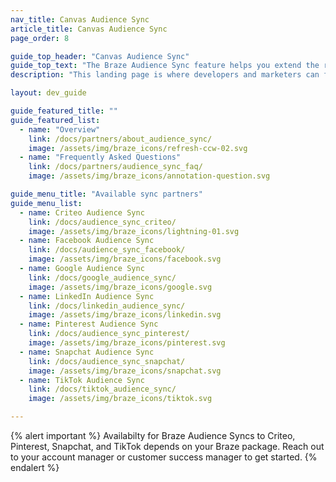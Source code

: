 ```yaml
---
nav_title: Canvas Audience Sync
article_title: Canvas Audience Sync
page_order: 8

guide_top_header: "Canvas Audience Sync"
guide_top_text: "The Braze Audience Sync feature helps you extend the reach of your campaigns to many of the top social and advertising technologies. This landing page is where developers and marketers can find resources on available Canvas sync partners."
description: "This landing page is where developers and marketers can find resources on available Canvas sync partners."

layout: dev_guide

guide_featured_title: ""
guide_featured_list:
  - name: "Overview"
    link: /docs/partners/about_audience_sync/
    image: /assets/img/braze_icons/refresh-ccw-02.svg
  - name: "Frequently Asked Questions"
    link: /docs/partners/audience_sync_faq/
    image: /assets/img/braze_icons/annotation-question.svg

guide_menu_title: "Available sync partners"
guide_menu_list:
  - name: Criteo Audience Sync
    link: /docs/audience_sync_criteo/
    image: /assets/img/braze_icons/lightning-01.svg
  - name: Facebook Audience Sync
    link: /docs/audience_sync_facebook/
    image: /assets/img/braze_icons/facebook.svg
  - name: Google Audience Sync
    link: /docs/google_audience_sync/
    image: /assets/img/braze_icons/google.svg
  - name: LinkedIn Audience Sync
    link: /docs/linkedin_audience_sync/
    image: /assets/img/braze_icons/linkedin.svg
  - name: Pinterest Audience Sync
    link: /docs/audience_sync_pinterest/
    image: /assets/img/braze_icons/pinterest.svg
  - name: Snapchat Audience Sync
    link: /docs/audience_sync_snapchat/
    image: /assets/img/braze_icons/snapchat.svg
  - name: TikTok Audience Sync
    link: /docs/tiktok_audience_sync/
    image: /assets/img/braze_icons/tiktok.svg

---
```


{% alert important %}
Availabilty for Braze Audience Syncs to Criteo, Pinterest, Snapchat, and TikTok depends on your Braze package. Reach out to your account manager or customer success manager to get started.
{% endalert %}

